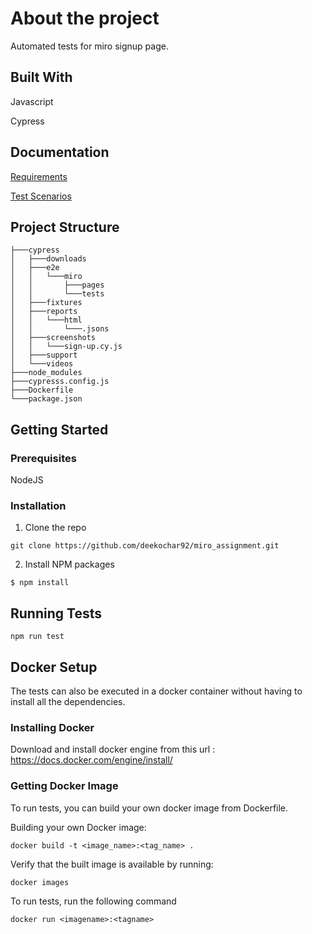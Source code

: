 
# About the project

Automated tests for miro signup page.

## Built With
Javascript

Cypress

## Documentation

[Requirements](https://drive.google.com/file/d/1iEXIm_0R3X4lxNCD8uIGOqQK6P7_Dbrz/view?usp=share_link)

[Test Scenarios](https://docs.google.com/spreadsheets/d/1hxF3tjdUGIWNCBgN5ZIMFZqtXdyGrg6GvqEB3tBy6Do/edit?usp=sharing) 


## Project Structure

```
├───cypress
│   ├───downloads
│   ├───e2e
│   │   └───miro
│   │       ├───pages
│   │       └───tests
│   ├───fixtures
│   ├───reports
│   │   └───html
│   │       └───.jsons
│   ├───screenshots
│   │   └───sign-up.cy.js
│   ├───support
│   └───videos
├───node_modules
├───cypresss.config.js
├───Dockerfile
└───package.json
```
## Getting Started

### Prerequisites
NodeJS
### Installation
1. Clone the repo
```
git clone https://github.com/deekochar92/miro_assignment.git
```
2. Install NPM packages
```
$ npm install
```

## Running Tests

```
npm run test
```


## Docker Setup

The tests can also be executed in a docker container without having to install all the dependencies.

### Installing Docker

Download and install docker engine from this url : https://docs.docker.com/engine/install/

### Getting Docker Image
To run tests, you can build your own docker image from Dockerfile.

Building your own Docker image:
```
docker build -t <image_name>:<tag_name> .
```
Verify that the built image is available by running:
```
docker images 
```
To run tests, run the following command
```
docker run <imagename>:<tagname>
```
